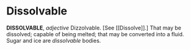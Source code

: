 # Dissolvable

**DISSOLVABLE**, _adjective_ Dizzolvable. \[See [[Dissolve]].\] That may be dissolved; capable of being melted; that may be converted into a fluid. Sugar and ice are _dissolvable_ bodies.